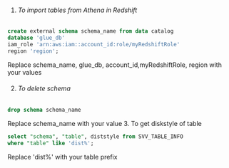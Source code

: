 1. ###### To import tables from Athena in Redshift
```sql
create external schema schema_name from data catalog 
database 'glue_db' 
iam_role 'arn:aws:iam::account_id:role/myRedshiftRole' 
region 'region';
```
Replace schema_name, glue_db, account_id,myRedshiftRole, region with your values

2. ###### To delete schema 
```sql
drop schema schema_name
```
Replace schema_name with your value
3. To get diskstyle of table
```sql
select "schema", "table", diststyle from SVV_TABLE_INFO
where "table" like 'dist%';
```
Replace 'dist%' with your table prefix
